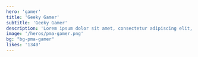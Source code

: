 ```yaml
---
hero: 'gamer'
title: 'Geeky Gamer'
subtitle: 'Geeky Gamer'
description: 'Lorem ipsum dolor sit amet, consectetur adipiscing elit, sed do eiusmod tempor incididunt ut labore et dolore magna aliqua. Ut enim ad minim veniam, quis nostrud exercitation ullamco laboris nisi ut aliquip ex ea commodo consequat. Duis aute irure dolor in reprehenderit in voluptate velit esse cillum dolore eu fugiat nulla pariatur.'
image: '/heros/pma-gamer.png'
bg: "bg-pma-gamer"
likes: '1340'
---
```


